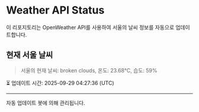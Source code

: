 
# Weather API Status

이 리포지토리는 OpenWeather API를 사용하여 서울의 날씨 정보를 자동으로 업데이트합니다.

## 현재 서울 날씨
> 서울의 현재 날씨: broken clouds, 온도: 23.68°C, 습도: 59%

⏳ 업데이트 시간: 2025-09-29 04:27:36 (UTC)

---
자동 업데이트 봇에 의해 관리됩니다.
